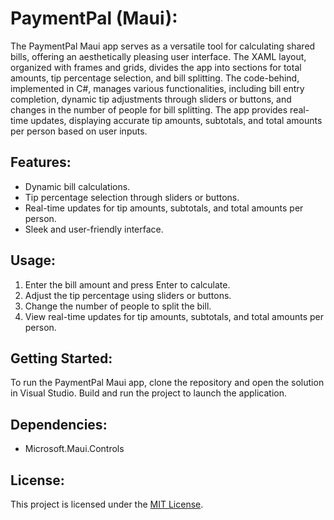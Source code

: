 # PaymentPal (Maui):

The PaymentPal Maui app serves as a versatile tool for calculating shared bills, offering an aesthetically pleasing user interface. The XAML layout, organized with frames and grids, divides the app into sections for total amounts, tip percentage selection, and bill splitting. The code-behind, implemented in C#, manages various functionalities, including bill entry completion, dynamic tip adjustments through sliders or buttons, and changes in the number of people for bill splitting. The app provides real-time updates, displaying accurate tip amounts, subtotals, and total amounts per person based on user inputs.

## Features:

- Dynamic bill calculations.
- Tip percentage selection through sliders or buttons.
- Real-time updates for tip amounts, subtotals, and total amounts per person.
- Sleek and user-friendly interface.

## Usage:

1. Enter the bill amount and press Enter to calculate.
2. Adjust the tip percentage using sliders or buttons.
3. Change the number of people to split the bill.
4. View real-time updates for tip amounts, subtotals, and total amounts per person.

## Getting Started:

To run the PaymentPal Maui app, clone the repository and open the solution in Visual Studio. Build and run the project to launch the application.

## Dependencies:

- Microsoft.Maui.Controls

## License:

This project is licensed under the [MIT License](LICENSE.md).
